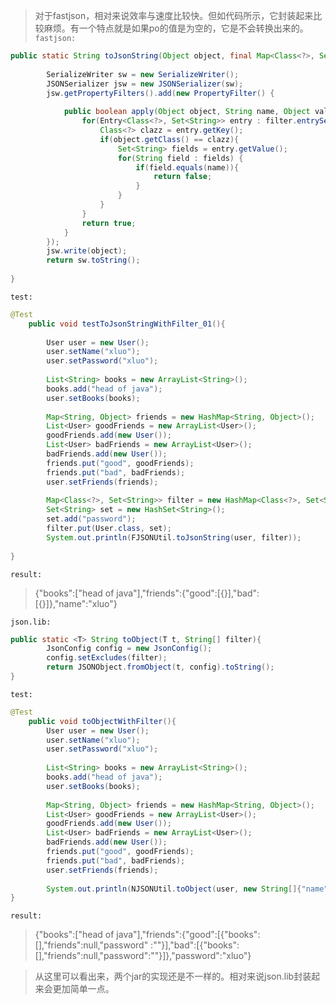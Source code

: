 >对于fastjson，相对来说效率与速度比较快。但如代码所示，它封装起来比较麻烦。有一个特点就是如果po的值是为空的，它是不会转换出来的。
`fastjson:`
``` java
public static String toJsonString(Object object, final Map<Class<?>, Set<String>> filter){
		
		SerializeWriter sw = new SerializeWriter();
		JSONSerializer jsw = new JSONSerializer(sw);
		jsw.getPropertyFilters().add(new PropertyFilter() {
			
			public boolean apply(Object object, String name, Object value) {
				for(Entry<Class<?>, Set<String>> entry : filter.entrySet()) {  
		            Class<?> clazz = entry.getKey();  
		            if(object.getClass() == clazz){  
		                Set<String> fields = entry.getValue();  
		                for(String field : fields) {  
		                    if(field.equals(name)){  
		                        return false;  
		                    }  
		                }  
		            }  
		        }  
				return true;
			}
		});
		jsw.write(object);
		return sw.toString();
		
}
```
`test:`
``` java
@Test
	public void testToJsonStringWithFilter_01(){
		
		User user = new User();
		user.setName("xluo");
		user.setPassword("xluo");
		
		List<String> books = new ArrayList<String>();
		books.add("head of java");
		user.setBooks(books);
		
		Map<String, Object> friends = new HashMap<String, Object>();
		List<User> goodFriends = new ArrayList<User>();
		goodFriends.add(new User());
		List<User> badFriends = new ArrayList<User>();
		badFriends.add(new User());
		friends.put("good", goodFriends);
		friends.put("bad", badFriends);
		user.setFriends(friends);
		
		Map<Class<?>, Set<String>> filter = new HashMap<Class<?>, Set<String>>();
		Set<String> set = new HashSet<String>();
		set.add("password");
		filter.put(User.class, set);
		System.out.println(FJSONUtil.toJsonString(user, filter));
		
}
```
`result:`
>{"books":["head of java"],"friends":{"good":[{}],"bad":[{}]},"name":"xluo"}

`json.lib:`
``` java
public static <T> String toObject(T t, String[] filter){
		JsonConfig config = new JsonConfig();
		config.setExcludes(filter);
		return JSONObject.fromObject(t, config).toString();
}
```
`test:`
``` java
@Test
	public void toObjectWithFilter(){
		User user = new User();
		user.setName("xluo");
		user.setPassword("xluo");
		
		List<String> books = new ArrayList<String>();
		books.add("head of java");
		user.setBooks(books);
		
		Map<String, Object> friends = new HashMap<String, Object>();
		List<User> goodFriends = new ArrayList<User>();
		goodFriends.add(new User());
		List<User> badFriends = new ArrayList<User>();
		badFriends.add(new User());
		friends.put("good", goodFriends);
		friends.put("bad", badFriends);
		user.setFriends(friends);
		
		System.out.println(NJSONUtil.toObject(user, new String[]{"name"}));
}
```
`result:`
>{"books":["head of java"],"friends":{"good":[{"books":[],"friends":null,"password"
:""}],"bad":[{"books":[],"friends":null,"password":""}]},"password":"xluo"}

>从这里可以看出来，两个jar的实现还是不一样的。相对来说json.lib封装起来会更加简单一点。